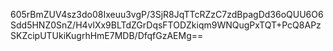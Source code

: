 605rBmZUV4sz3do08Ixeuu3vgP/3SjR8JqTTcRZzC7zdBpagDd36oQUU6O6Sdd5HNZ0SnZ/H4vlXx9BLTdZGrDqsFTODZkiqm9WNQugPxTQT+PcQ8APzSKZcipUTUkiKugrhHmE7MDB/DfqfGzAEMg==
